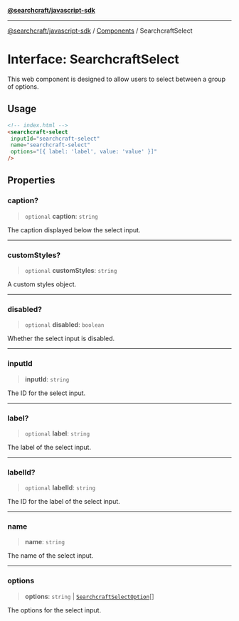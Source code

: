 [**@searchcraft/javascript-sdk**](/reference/sdk/js-vanilla/README.md)

***

[@searchcraft/javascript-sdk](/reference/sdk/js-vanilla/globals.md) / [Components](/reference/sdk/js-vanilla/namespaces/Components/README.md) / SearchcraftSelect

# Interface: SearchcraftSelect

This web component is designed to allow users to select between a group of options.
## Usage
```html
<!-- index.html -->
<searchcraft-select
 inputId="searchcraft-select"
 name="searchcraft-select"
 options="[{ label: 'label', value: 'value' }]"
/>
```

## Properties

### caption?

> `optional` **caption**: `string`

The caption displayed below the select input.

***

### customStyles?

> `optional` **customStyles**: `string`

A custom styles object.

***

### disabled?

> `optional` **disabled**: `boolean`

Whether the select input is disabled.

***

### inputId

> **inputId**: `string`

The ID for the select input.

***

### label?

> `optional` **label**: `string`

The label of the select input.

***

### labelId?

> `optional` **labelId**: `string`

The ID for the label of the select input.

***

### name

> **name**: `string`

The name of the select input.

***

### options

> **options**: `string` \| [`SearchcraftSelectOption`](/reference/sdk/js-vanilla/type-aliases/SearchcraftSelectOption.md)[]

The options for the select input.
